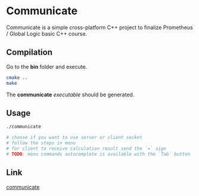 # Communicate

Communicate is a simple cross-platform C++ project to finalize Prometheus / Global Logic basic C++ course.

## Compilation

Go to the **bin** folder and execute.

```bash
cmake ..
make
```

The **communicate** *executable* should be generated.

## Usage

```bash
./communicate

# choose if you want to use server or client socket
# follow the steps in menu
# for client to receive calculation result send the `=` sign
# TODO: menu commands autocomplete is available with the `Tab` button
```
## Link

[communicate](https://github.com/v-k-k/PrometheusBaseCPP_FinalProject)